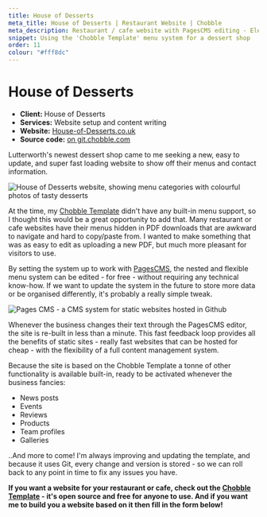 ```yaml
---
title: House of Desserts
meta_title: House of Desserts | Restaurant Website | Chobble
meta_description: Restaurant / cafe website with PagesCMS editing - Eleventy build, Bunny hosting - built using the flexible Chobble Template
snippet: Using the 'Chobble Template' menu system for a dessert shop
order: 11
colour: "#fff8dc"
---
```


# House of Desserts

- **Client:** House of Desserts
- **Services:** Website setup and content writing
- **Website:** [House-of-Desserts.co.uk](https://www.house-of-desserts.co.uk)
- **Source code:** [on git.chobble.com](https://git.chobble.com/hosted-by-chobble/house-of-desserts)

Lutterworth's newest dessert shop came to me seeking a new, easy to update, and super fast loading website to show off their menus and contact information.

![House of Desserts website, showing menu categories with colourful photos of tasty desserts](/assets/examples/house-of-desserts.png)

At the time, my [Chobble Template](/services/chobble-template/) didn't have any built-in menu support, so I thought this would be a great opportunity to add that. Many restaurant or cafe websites have their menus hidden in PDF downloads that are awkward to navigate and hard to copy/paste from. I wanted to make something that was as easy to edit as uploading a new PDF, but much more pleasant for visitors to use.

By setting the system up to work with [PagesCMS](https://pagescms.org/), the nested and flexible menu system can be edited - for free - without requiring any technical know-how. If we want to update the system in the future to store more data or be organised differently, it's probably a really simple tweak.

![Pages CMS - a CMS system for static websites hosted in Github](/assets/examples/southport-organics-cms.png)

Whenever the business changes their text through the PagesCMS editor, the site is re-built in less than a minute. This fast feedback loop provides all the benefits of static sites - really fast websites that can be hosted for cheap - with the flexibility of a full content management system.

Because the site is based on the Chobble Template a tonne of other functionality is available built-in, ready to be activated whenever the business fancies:

- News posts
- Events
- Reviews
- Products
- Team profiles
- Galleries

..And more to come! I'm always improving and updating the template, and because it uses Git, every change and version is stored - so we can roll back to any point in time to fix any issues you have.

**If you want a website for your restaurant or cafe, check out the [Chobble Template](/services/chobble-template/) - it's open source and free for anyone to use. And if you want me to build you a website based on it then fill in the form below!**
